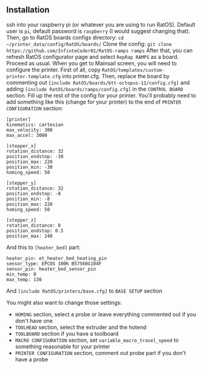 ## Installation
ssh into your raspberry pi (or whatever you are using to run RatOS). Default user is `pi`, default password is `raspberry` (I would suggest changing that).
Then, go to RatOS boards configs directory: `cd ~/printer_data/config/RatOS/boards/`
Clone the config: `git clone https://github.com/InfinteCoder01/RatOS-ramps ramps`
After that, you can refresh RatOS configurator page and select `RepRap RAMPS` as a board. Proceed as usual.
When you get to Mainsail screen, you will need to configure the printer.
First of all, copy `RatOS/templates/custom-printer.template.cfg` into printer.cfg.
Then, replace the board by commenting out `[include RatOS/boards/btt-octopus-11/config.cfg]` and adding
`[include RatOS/boards/ramps/config.cfg]` in the `CONTROL BOARD` section.
Fill up the rest of the config for your printer.
You'll probably need to add something like this (change for your printer) to the end of `PRINTER CONFIGURATION` section:
```config
[printer]
kinematics: cartesian
max_velocity: 300
max_accel: 3000

[stepper_x]
rotation_distance: 32
position_endstop: -30
position_max: 220
position_min: -30
homing_speed: 50

[stepper_y]
rotation_distance: 32
position_endstop: -8
position_min: -8
position_max: 220
homing_speed: 50

[stepper_z]
rotation_distance: 8
position_endstop: 0.5
position_max: 240
```

And this to `[heater_bed]` part:
```config
heater_pin: et_heater_bed_heating_pin
sensor_type: EPCOS 100K B57560G104F
sensor_pin: heater_bed_sensor_pin
min_temp: 0
max_temp: 130
```

And `[include RatOS/printers/base.cfg]` to `BASE SETUP` section

You might also want to change those settings:
- `HOMING` section, select a probe or leave everything commented out if you don't have one
- `TOOLHEAD` section, select the extruder and the hotend
- `TOOLBOARD` section if you have a toolboard
- `MACRO CONFIGURATION` section, set `variable_macro_travel_speed` to something reasonable for your printer
- `PRINTER CONFIGURATION` section, comment out probe part if you don't have a probe
